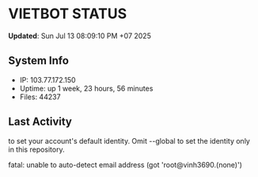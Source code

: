 # VIETBOT STATUS
**Updated**: Sun Jul 13 08:09:10 PM +07 2025

## System Info
- IP: 103.77.172.150
- Uptime: up 1 week, 23 hours, 56 minutes
- Files: 44237

## Last Activity

to set your account's default identity.
Omit --global to set the identity only in this repository.

fatal: unable to auto-detect email address (got 'root@vinh3690.(none)')
